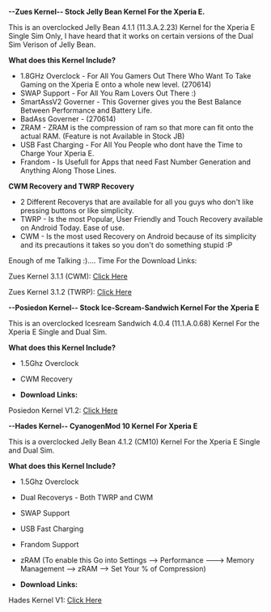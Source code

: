 

**--Zues Kernel-- Stock Jelly Bean Kernel For the Xperia E.**

This is an overclocked Jelly Bean 4.1.1 (11.3.A.2.23) Kernel for the Xperia E Single Sim Only, I have heard that it works on certain versions of the Dual Sim Verison of Jelly Bean.

**What does this Kernel Include?**

- 1.8GHz Overclock - For All You Gamers Out There Who Want To Take Gaming on the Xperia E onto a whole new level. (270614)
- SWAP Support - For All You Ram Lovers Out There :)
- SmartAssV2 Governer - This Governer gives you the Best Balance Between Performance and Battery Life.
- BadAss Governer - (270614)
- ZRAM - ZRAM is the compression of ram so that more can fit onto the actual RAM. (Feature is not Available in Stock JB)
- USB Fast Charging - For All You People who dont have the Time to Charge Your Xperia E.
- Frandom - Is Usefull for Apps that need Fast Number Generation and Anything Along Those Lines.

**CWM Recovery and TWRP Recovery**

- 2 Different Recoverys that are available for all you guys who don't like pressing buttons or like simplicity.
- TWRP - Is the most Popular, User Friendly and Touch Recovery available on Android Today. Ease of use.
- CWM - Is the most used Recovery on Android because of its simplicity and its precautions it takes so you don't do something stupid :P

Enough of me Talking :).... Time For the Download Links:

Zues Kernel 3.1.1 (CWM): [Click Here](https://mega.co.nz/#!IwsCkLrQ!ELzB30vkKvmPDEwJmuGl4ETKxlFwa_SV7EAvAKitqnM)

Zues Kernel 3.1.2 (TWRP): [Click Here](https://mega.co.nz/#!xl0DxSQR!A52MuVi-DH0JHAW9ivFnjlAFX2lEVwXrmgUfdmXP-pk)

**--Posiedon Kernel-- Stock Ice-Scream-Sandwich Kernel For the Xperia E**

This is an overclocked Icesream Sandwich 4.0.4 (11.1.A.0.68) Kernel For the Xperia E Single and Dual Sim.

**What does this Kernel Include?**

- 1.5Ghz Overclock
- CWM Recovery

- **Download Links:**

Posiedon Kernel V1.2: [Click Here](https://mega.co.nz/#!B5kxgQaL!fCYEdVUFQa0tCBZ4LiOLSLTj3gIdaA2fJI-oCFp4foA)

**--Hades Kernel-- CyanogenMod 10 Kernel For Xperia E**

This is a overclocked Jelly Bean 4.1.2 (CM10) Kernel For the Xperia E Single and Dual Sim.

**What does this Kernel Include?**

- 1.5Ghz Overclock
- Dual Recoverys - Both TWRP and CWM
- SWAP Support
- USB Fast Charging
- Frandom Support
- zRAM (To enable this Go into Settings --> Performance ---> Memory Management --> zRAM --> Set Your % of Compression)

- **Download Links:**

Hades Kernel V1: [Click Here](https://mega.co.nz/#!Aol0hJbY!68DWHebdQrVkMCml5wvzMS09rthhujjZyxgedDQAj4A)



